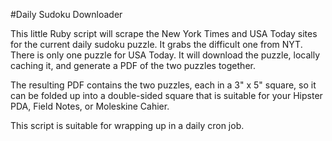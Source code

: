 #Daily Sudoku Downloader

This little Ruby script will scrape the New York Times and USA Today sites for the current daily sudoku puzzle.  It grabs the difficult one from NYT.  There is only one puzzle for USA Today.  It will download the puzzle, locally caching it, and generate a PDF of the two puzzles together.

The resulting PDF contains the two puzzles, each in a 3" x 5" square, so it can be folded up into a double-sided square that is suitable for your Hipster PDA, Field Notes, or Moleskine Cahier.

This script is suitable for wrapping up in a daily cron job.
